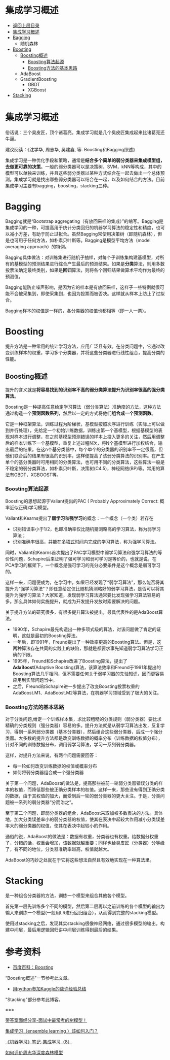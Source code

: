 # 集成学习概述

- [返回上层目录](../ensemble-learning.md)
- [集成学习概述](#集成学习概述)
- [Bagging](#Bagging)
  - 随机森林
- [Boosting](#Boosting)
  - [Boosting概述](#Boosting概述)
    - [Boosting算法起源](#Boosting算法起源)
    - [Boosting方法的基本思路](#Boosting方法的基本思路)
  - AdaBoost
  - GradientBoosting
    - GBDT
    - XGBoost
- [Stacking](#Stacking)



# 集成学习概述

俗话说：三个臭皮匠，顶个诸葛亮。集成学习就是几个臭皮匠集成起来比诸葛亮还牛逼。

建议阅读：《沈学华, 周志华, 吴建鑫, 等. Boosting和Bagging综述》

集成学习是一种优化手段和策略，通常是**结合多个简单的弱分类器来集成模型组，去做更可靠的决策**。一般的弱分类器可以是决策树，SVM，kNN等构成，其中的模型可以单独来训练，并且这些弱分类器以某种方式结合在一起去做出一个总体预测。集成学习就是找出哪些弱分类器可以结合在一起，以及如何结合的方法。目前集成学习主要有bagging，boosting，stacking三种。

# Bagging

Bagging就是“Bootstrap aggregating（有放回采样的集成）”的缩写。Bagging是集成学习的一种，可提高用于统计分类回归的机器学习算法的稳定性和精度，也可以减小方差，有助于防止过拟合。虽然Bagging常使用决策树（即随机森林），但是也可用于任何方法，如朴素贝叶斯等。Bagging是模型平均方法（model averaging approach）的特例。

Bagging具体做法：对训练集进行随机子抽样，对每个子训练集构建基模型，对所有的基模型的预测结果进行综合产生最后的预测结果。如果是**分类**算法，则用多数投票法确定最终类别，如果是**回归**算法，则将各个回归结果做算术平均作为最终的预测值。

Bagging能防止噪声影响，是因为它的样本是有放回采样，这样子一些特例就很可能不会被采集到，即使采集到，也因为投票而被否决。这样就从样本上防止了过拟合。

Bagging样本的权值是一样的，各分类器的权值也都相等（即一人一票）。

# Boosting

提升方法是一种常用的统计学习方法，应用广泛且有效。在分类问题中，它通过改变训练样本的权重，学习多个分类器，并将这些分类器进行线性组合，提高分类的性能。

## Boosting概述

提升的含义就是**将容易找到的识别率不高的弱分类算法提升为识别率很高的强分类算法**。

Boosting是一种提高任意给定学习算法（弱分类算法）准确度的方法，这种方法通过构造一个**预测函数系列**，然后以一定的方式将他们**组合成一个预测函数**。

它是一种框架算法，训练过程为阶梯状，基模型按照次序进行训练（实际上可以做到并行处理），先给定一个初始训练数据，训练出第一个基模型，根据基模型的表现对样本进行调整，在之前基模型预测错误的样本上投入更多的关注，然后用调整后的样本训练下一个基模型，重复上述过程N次，将N个基模型进行加权结合，输出最后的结果。在这n个基分类器中，每个单个的分类器的识别率不一定很高，但他们联合后的结果有很高的识别率，这样便提高了该弱分类算法的识别率。在产生单个的基分类器时可用相同的分类算法，也可用不同的分类算法，这些算法一般是不稳定的弱分类算法，如朴素贝叶斯，决策树(C4.5)，神经网络(BP)等。常用的算法有GBDT，XGBOOST等。

### Boosting算法起源

Boosting的思想起源于Valiant提出的PAC ( Probably Approximately Correct: 概率近似正确)学习模型。

Valiant和Kearns提出了**弱学习**和**强学习**的概念：一个概念（一个类）若存在

- 识别错误率小于1/2，也即准确率仅比随机猜测略高的学习算法，称为弱学习算法；
- 识别准确率很高，并能在[多项式时间](https://baike.baidu.com/item/%E5%A4%9A%E9%A1%B9%E5%BC%8F%E6%97%B6%E9%97%B4)内完成的学习算法，称为强学习算法。

同时，Valiant和Kearns首次提出了PAC学习模型中弱学习算法和强学习算法的等价性问题，Schapire后来证明了强可学习和弱可学习是等价的，也就是说，在PCA学习的框架下，一个概念是强可学习的充分必要条件是这个概念是弱可学习的。

这样一来，问题便成为，在学习中，如果已经发现了“弱学习算法”，那么能否将其提升为“强学习算法”？即任意给定仅比随机猜测略好的弱学习算法，是否可以将其提升为强学习算法？大家知道，发现弱学习算法通常要比发现强学习算法容易的多。那么具体如何实施提升，就成为开发提升发放时索要解决的问题。

关于提升方法的研究很多，有很多提升算法被提出，最具代表性的是AdaBoost算法。

- 1990年，Schapire最先构造出一种多项式级的算法，对该问题做了肯定的证明，这就是最初的Boosting算法。
- 一年后，即1991年，Freund提出了一种效率更高的Boosting算法。但是，这两种算法存在共同的实践上的缺陷，那就是都要求事先知道弱学习算法学习正确的下限。
- 1995年，Freund和Schapire改进了Boosting算法，提出了**AdaBoost**(Adaptive Boosting)算法，该算法效率和Freund于1991年提出的Boosting算法几乎相同，但不需要任何关于弱学习器的先验知识，因而更容易应用到实际问题当中。
- 之后，Freund和Schapire进一步提出了改变Boosting投票权重的AdaBoost.M1、AdaBoost.M2等算法，在机器学习领域受到了极大的关注。

### Boosting方法的基本思路

对于分类问题,给定一个训练样本集，求比较粗糙的分类规则（弱分类器）要比求精确的分类规则（强分类器）容易的多。提升方法就是从弱学习算法出发，反复学习，得到一系列弱分类器（基本分类器），然后组合这些弱分类器，后成一个强分类器。大多数的提升方法都是改变训练数据的概率分布（训练数据的权值分布），针对不同的训练数据分布，调用弱学习算法，学习一系列弱分类器。

这样，对提升方法来说，有两个问题需要回答：

- 每一轮如何改变训练数据的权值或概率分布
- 如何将弱分类器组合成一个强分类器

关于第一个问题，AdaBoost的做法是，提高那些被前一轮弱分类器错误分类的样本的权值，而降低那些被正确分类样本的权值。这样一来，那些没有得到正确分类的数据，由于其权值的加大，而受到后一轮的弱分类器的更大关注。于是，分类问题被一系列的弱分类器“分而治之”。

至于第二个问题，即弱分类器的组合，AdaBoost采取加权多数表决的方法。具体地，加大分类误差率小的弱分类器的权值，使其在表决中起较大作用减小分类误差率大的弱分类器的权值，使其在表决中起较小的作用。

通俗的说，AdaBoost的做法是：数据有权重，分类器也有权重。给数据分权重了，分错的话，权重会增加，该数据就越重要；同样也给臭皮匠（分类器）分等级了，有不同的地位，分类器准确率越高，权值就越大。

AdaBoost的巧妙之处就在于它将这些想法自然且有效地实现在一种算法里。

# Stacking

是一种组合分类器的方法，训练一个模型来组合其他各个模型。

首先第一层先训练多个不同的模型，然后第二层再以之前训练的各个模型的输出为输入来训练一个模型(一般用LR进行回归组合），从而得到完整的stacking模型。

使用过stacking之后，发现其实stacking很像神经网络，通过很多模型的输出，构建中间层，最后用逻辑回归讲中间层训练得到最后的结果。

# 参考资料

- [百度百科：Boosting](https://baike.baidu.com/item/Boosting/1403912?fr=aladdin)

“Boosting概述”一节参考此文章。

- [用python参加Kaggle的些许经验总结](https://www.jianshu.com/p/32def2294ae6)

"Stacking"部分参考此博客。

===

[带答案面经分享-面试中最常考的树模型！](https://mp.weixin.qq.com/s/1R9IoKnaVVSzHKD2DAjByQ)

[集成学习（ensemble learning ）该如何入门？](https://www.zhihu.com/question/29036379)

[《机器学习》笔记-集成学习（8）](https://mp.weixin.qq.com/s?__biz=MzUyMjE2MTE0Mw==&mid=2247485821&idx=1&sn=9cb901cb9c5144a1714eed4927c4b609&chksm=f9d157e5cea6def32faea122cf4193a77cfb3397543e95392acd6ec0185a647a42d2eab01ccd&mpshare=1&scene=1&srcid=032606p3UBT1losMDZ9DyjdX#rd)

[如何评价周志华深度森林模型](https://zhuanlan.zhihu.com/p/36621482)

